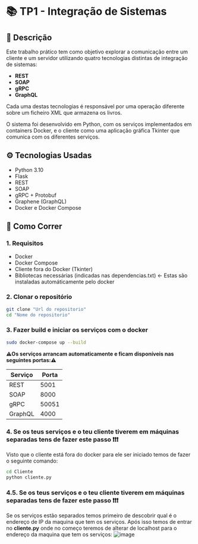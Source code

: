 # 📚 TP1 - Integração de Sistemas
## 📄 Descrição

Este trabalho prático tem como objetivo explorar a comunicação entre um cliente e um servidor utilizando quatro tecnologias distintas de integração de sistemas:

- **REST**
- **SOAP**
- **gRPC**
- **GraphQL**

Cada uma destas tecnologias é responsável por uma operação diferente sobre um ficheiro XML que armazena os livros.

O sistema foi desenvolvido em Python, com os serviços implementados em containers Docker, e o cliente como uma aplicação gráfica Tkinter que comunica com os diferentes serviços.

## ⚙️ Tecnologias Usadas

- Python 3.10
- Flask
- REST
- SOAP
- gRPC + Protobuf
- Graphene (GraphQL)
- Docker e Docker Compose

## 🚀 Como Correr

### 1. Requisitos

- Docker
- Docker Compose
- Cliente fora do Docker (Tkinter)
- Bibliotecas necessárias (indicadas nas dependencias.txt) <- Estas são instaladas automáticamente pelo docker

### 2. Clonar o repositório

```bash
git clone "Url do repositorio"
cd "Nome do repositorio"
```

### 3. Fazer build e iniciar os serviços com o docker
```bash
sudo docker-compose up --build
```

**⚠️Os serviços arrancam automaticamente e ficam disponíveis nas seguintes portas:⚠️**

| Serviço | Porta |
| --- | --- |
| REST | 5001 |
| SOAP | 8000 |
| gRPC | 50051 |
| GraphQL | 4000 |
### 4. Se os teus serviços e o teu cliente tiverem em máquinas separadas tens de fazer este passo ❗❗❗
Visto que o cliente está fora do docker para ele ser iniciado temos de fazer o seguinte comando:
```bash
cd Cliente
python cliente.py
```
### 4.5. Se os teus serviços e o teu cliente tiverem em máquinas separadas tens de fazer este passo ❗❗❗
Se os serviços estão separados temos primeiro de descobrir qual é o endereço de IP da maquina que tem os serviços.
Após isso temos de entrar no **cliente.py** onde no começo teremos de alterar de localhost para o endereço da maquina que tem os serviços:
![image](https://media.discordapp.net/attachments/1213526643591872565/1361366251523277004/image.png?ex=67fe7e9f&is=67fd2d1f&hm=dae733d072a543e504754c9a99eb23b800fc09988b79ab80f45e9e8ed387274d&=)
 
